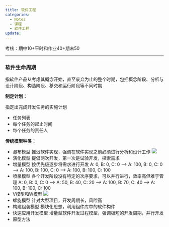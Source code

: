 ```yaml
---
title: 软件工程
categories:
  - Notes
  - 课程
  - 软件工程
update:
---
```

考核：期中10+平时和作业40+期末50


---

### 软件生命周期
指软件产品从考虑其概念开始，直至废弃为止的整个时期，包括概念阶段、分析与设计阶段、构造阶段、移交和运行阶段等不同时期

**制定计划：**

指定出完成开发任务的实施计划
- 任务列表
- 每个任务的起止时间
- 每个任务的责任人

**传统模型种类：**
- 瀑布模型
推迟软件实现，强调在软件实现之前必须进行分析和设计工作
![](https://cdn.jsdelivr.net/gh/zhengyangWang1/image@main/img/20230922111030.png)
- 演化模型
提倡两次开发，第一次是试验开发，探索需求
- 增量模型
按优先级逐步将需求进行开发
A: 0, B: 0, C: 0 --> A: 100, B: 0, C: 0 --> A: 100, B: 100, C: 0 --> A: 100, B: 100, C: 100
- 喷泉模型
各个开发阶段没有特定的次序要求，可以并行进行，效率高但难于管理
A: 0, B: 0, C: 0 --> A: 50, B: 40, C: 20 --> A: 100, B: 70, C: 40 --> A: 100, B: 100, C: 100
- V模型和W模型
![](https://cdn.jsdelivr.net/gh/zhengyangWang1/image@main/img/20230922111109.png)
- 螺旋模型
针对大型项目，开发周期长，风险高
- 构建组装模型
模块化思想，利用组件库中的软件构件
- 快速应用开发模型
增量型软件开发过程模型，强调极短的开发周期，并行开发
- 原型方法

